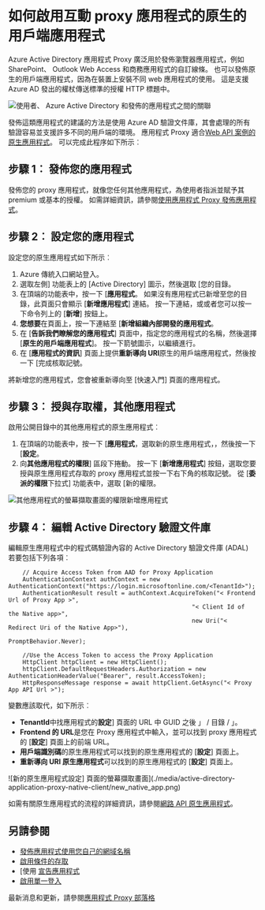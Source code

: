<properties
    pageTitle="如何啟用發佈的原生的用戶端應用程式與 proxy 應用程式 |Microsoft Azure"
    description="說明如何啟用 Azure AD 應用程式 Proxy 連接器，以提供安全遠端存取您內部部署的應用程式與通訊的原生的用戶端應用程式。"
    services="active-directory"
    documentationCenter=""
    authors="kgremban"
    manager="femila"
    editor=""/>

<tags
    ms.service="active-directory"
    ms.workload="identity"
    ms.tgt_pltfrm="na"
    ms.devlang="na"
    ms.topic="article"
    ms.date="06/22/2016"
    ms.author="kgremban"/>

# <a name="how-to-enable-native-client-apps-to-interact-with-proxy-applications"></a>如何啟用互動 proxy 應用程式的原生的用戶端應用程式

Azure Active Directory 應用程式 Proxy 廣泛用於發佈瀏覽器應用程式，例如 SharePoint、 Outlook Web Access 和商務應用程式的自訂線條。 也可以發佈原生的用戶端應用程式，因為在裝置上安裝不同 web 應用程式的使用。 這是支援 Azure AD 發出的權杖傳送標準的授權 HTTP 標題中。

![使用者、 Azure Active Directory 和發佈的應用程式之間的關聯](./media/active-directory-application-proxy-native-client/richclientflow.png)

發佈這類應用程式的建議的方法是使用 Azure AD 驗證文件庫，其會處理的所有驗證容易並支援許多不同的用戶端的環境。 應用程式 Proxy 適合[Web API 案例的原生應用程式](active-directory-authentication-scenarios.md#native-application-to-web-api)。 可以完成此程序如下所示︰

## <a name="step-1-publish-your-application"></a>步驟 1︰ 發佈您的應用程式

發佈您的 proxy 應用程式，就像您任何其他應用程式，為使用者指派並賦予其 premium 或基本的授權。 如需詳細資訊，請參閱[使用應用程式 Proxy 發佈應用程式](active-directory-application-proxy-publish.md)。

## <a name="step-2-configure-your-application"></a>步驟 2︰ 設定您的應用程式

設定您的原生應用程式如下所示︰

1. Azure 傳統入口網站登入。
2. 選取左側] 功能表上的 [Active Directory] 圖示，然後選取 [您的目錄。
3. 在頂端的功能表中，按一下 [**應用程式**。 如果沒有應用程式已新增至您的目錄，此頁面只會顯示 [**新增應用程式**] 連結。 按一下連結，或或者您可以按一下命令列上的 [**新增**] 按鈕上。
4. **您想要**在頁面上，按一下連結至 [**新增組織內部開發的應用程式**。
5. 在 [**告訴我們瞭解您的應用程式**] 頁面中，指定您的應用程式的名稱，然後選擇 [**原生的用戶端應用程式**]。 按一下箭號圖示，以繼續進行。
6. 在 [**應用程式的資訊**] 頁面上提供**重新導向 URI**原生的用戶端應用程式，然後按一下 [完成核取記號。

將新增您的應用程式，您會被重新導向至 [快速入門] 頁面的應用程式。

## <a name="step-3-grant-access-to-other-applications"></a>步驟 3︰ 授與存取權，其他應用程式

啟用公開目錄中的其他應用程式的原生應用程式︰

1. 在頂端的功能表中，按一下 [**應用程式**，選取新的原生應用程式，，然後按一下 [**設定**。
2. 向**其他應用程式的權限**] 區段下捲動。 按一下 [**新增應用程式**] 按鈕，選取您要授與原生應用程式存取的 proxy 應用程式並按一下右下角的核取記號。 從 [**委派的權限**下拉式] 功能表中，選取 [新的權限。

![其他應用程式的螢幕擷取畫面的權限新增應用程式](./media/active-directory-application-proxy-native-client/delegate_native_app.png)

## <a name="step-4-edit-the-active-directory-authentication-library"></a>步驟 4︰ 編輯 Active Directory 驗證文件庫

編輯原生應用程式中的程式碼驗證內容的 Active Directory 驗證文件庫 (ADAL) 若要包括下列各項︰

        // Acquire Access Token from AAD for Proxy Application
        AuthenticationContext authContext = new AuthenticationContext("https://login.microsoftonline.com/<TenantId>");
        AuthenticationResult result = authContext.AcquireToken("< Frontend Url of Proxy App >",
                                                        "< Client Id of the Native app>",
                                                        new Uri("< Redirect Uri of the Native App>"),
                                                        PromptBehavior.Never);

        //Use the Access Token to access the Proxy Application
        HttpClient httpClient = new HttpClient();
        httpClient.DefaultRequestHeaders.Authorization = new AuthenticationHeaderValue("Bearer", result.AccessToken);
        HttpResponseMessage response = await httpClient.GetAsync("< Proxy App API Url >");

變數應該取代，如下所示︰

- **TenantId**中找應用程式的**設定**] 頁面的 URL 中 GUID 之後 」 / 目錄 / 」。
- **Frontend 的 URL**是您在 Proxy 應用程式中輸入，並可以找到 proxy 應用程式的 [**設定**] 頁面上的前端 URL。
- **用戶端識別碼**的原生應用程式可以找到的原生應用程式的 [**設定**] 頁面上。
- **重新導向 URI 原生應用程式**可以找到的原生應用程式的 [**設定**] 頁面上。

![新的原生應用程式設定] 頁面的螢幕擷取畫面](./media/active-directory-application-proxy-native-client/new_native_app.png)

如需有關原生應用程式的流程的詳細資訊，請參閱[網路 API 原生應用程式](active-directory-authentication-scenarios.md#native-application-to-web-api)。


## <a name="see-also"></a>另請參閱

- [發佈應用程式使用您自己的網域名稱](active-directory-application-proxy-custom-domains.md)
- [啟用條件的存取](active-directory-application-proxy-conditional-access.md)
- [使用 [宣告應用程式](active-directory-application-proxy-claims-aware-apps.md)
- [啟用單一登入](active-directory-application-proxy-sso-using-kcd.md)

最新消息和更新，請參閱[應用程式 Proxy 部落格](http://blogs.technet.com/b/applicationproxyblog/)
